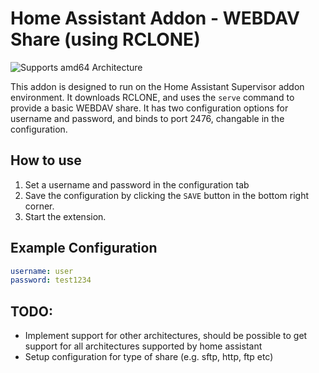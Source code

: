 # Home Assistant Addon - WEBDAV Share (using RCLONE)

![Supports amd64 Architecture][amd64-shield]

This addon is designed to run on the Home Assistant Supervisor addon environment. It downloads RCLONE, and uses the `serve` command to provide a basic WEBDAV share. It has two configuration options for username and password, and binds to port 2476, changable in the configuration. 

## How to use

1. Set a username and password in the configuration tab 
2. Save the configuration by clicking the `SAVE` button in the bottom right corner.
3. Start the extension. 

## Example Configuration

```yaml
username: user
password: test1234
```

## TODO:

* Implement support for other architectures, should be possible to get support for all architectures supported by home assistant
* Setup configuration for type of share (e.g. sftp, http, ftp etc)

[amd64-shield]: https://img.shields.io/badge/amd64-yes-green.svg